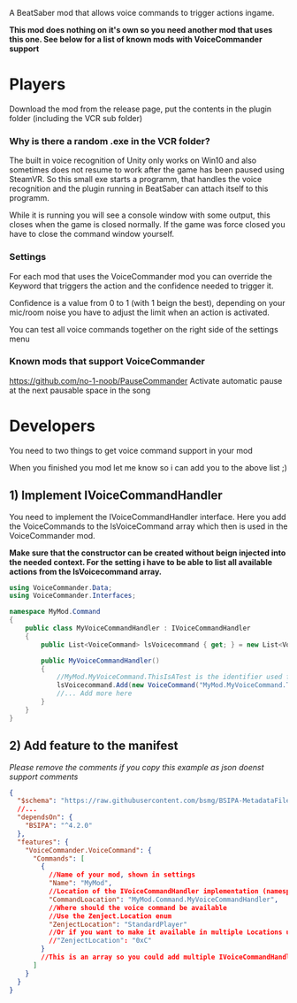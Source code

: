 A BeatSaber mod that allows voice commands to trigger actions ingame.

<b>This mod does nothing on it's own so you need another mod that uses this one. See below for a list of known mods with VoiceCommander support</b>

# Players

Download the mod from the release page, put the contents in the plugin folder (including the VCR sub folder)
### Why is there a random .exe in the VCR folder?
The built in voice recognition of Unity only works on Win10 and also sometimes does not resume to work after the game has been paused using SteamVR. So this small exe starts a programm, that handles the voice recognition and the plugin running in BeatSaber can attach itself to this programm.

While it is running you will see a console window with some output, this closes when the game is closed normally. If the game was force closed you have to close the command window yourself.

### Settings
For each mod that uses the VoiceCommander mod you can override the Keyword that triggers the action and the confidence needed to trigger it.

Confidence is a value from 0 to 1 (with 1 beign the best), depending on your mic/room noise you have to adjust the limit when an action is activated.

You can test all voice commands together on the right side of the settings menu

### Known mods that support VoiceCommander

https://github.com/no-1-noob/PauseCommander 
Activate automatic pause at the next pausable space in the song


# Developers

You need to two things to get voice command support in your mod

When you finished you mod let me know so i can add you to the above list ;)

## 1) Implement IVoiceCommandHandler

You need to implement the IVoiceCommandHandler interface.
Here you add the VoiceCommands to the lsVoiceCommand array which then is used in the VoiceCommander mod.

<b>Make sure that the constructor can be created without beign injected into the needed context. For the setting i have to be able to list all available actions from the lsVoicecommand array.</b>
```c#
using VoiceCommander.Data;
using VoiceCommander.Interfaces;

namespace MyMod.Command
{
    public class MyVoiceCommandHandler : IVoiceCommandHandler
    {
        public List<VoiceCommand> lsVoicecommand { get; } = new List<VoiceCommand>();

        public MyVoiceCommandHandler()
        {
            //MyMod.MyVoiceCommand.ThisIsATest is the identifier used for users setting their own keyword and confidence value. So make it unique.
            lsVoicecommand.Add(new VoiceCommand("MyMod.MyVoiceCommand.ThisIsATest", "This is a test", 0.9f, () => Plugin.Log.Error("Yeah Testing")));
            //... Add more here
        }        
    }
}
```

## 2) Add feature to the manifest
<i>Please remove the comments if you copy this example as json doenst support comments</i>
```json
{
  "$schema": "https://raw.githubusercontent.com/bsmg/BSIPA-MetadataFileSchema/master/Schema.json",
  //...
  "dependsOn": {
    "BSIPA": "^4.2.0"
  },
  "features": {
    "VoiceCommander.VoiceCommand": {
      "Commands": [
        {
          //Name of your mod, shown in settings
          "Name": "MyMod",
          //Location of the IVoiceCommandHandler implementation (namespace)
          "CommandLoacation": "MyMod.Command.MyVoiceCommandHandler",
          //Where should the voice command be available
          //Use the Zenject.Location enum
          "ZenjectLocation": "StandardPlayer"
          //Or if you want to make it available in multiple Locations use the bitmask in hex (e.g. 0xC = StandardPlayer and CampaignPlayer)
          //"ZenjectLocation": "0xC"
        }
        //This is an array so you could add multiple IVoiceCommandHandler implementations here (different commands for different context)
      ]
    }
  }
}
```